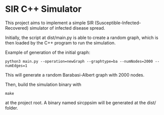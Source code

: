 # SIR C++ Simulator

This project aims to implement a simple SIR (Susceptible-Infected-Recovered) simulator of infected disease spread.

Initially, the script at dist/main.py is able to create a random graph, which is then loaded by the C++ program to run the simulation.

Example of generation of the initial graph:

    python3 main.py --operation=newGraph --graphtype=ba --numNodes=2000 --numEdges=1

This will generate a random Barabasi-Albert graph with 2000 nodes.

Then, build the simulation binary with

    make

at the project root. A binary named sircppsim will be generated at the dist/ folder.